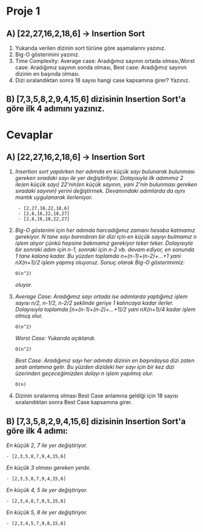 # Proje 1

## A) [22,27,16,2,18,6] -> Insertion Sort

 1. Yukarıda verilen dizinin sort türüne göre aşamalarını yazınız.
 2. Big-O gösterimini yazınız.
 3. Time Complexity: Average case: Aradığımız sayının ortada olması,Worst case: Aradığımız sayının sonda olması, Best case: Aradığımız sayının dizinin en başında olması.
 4. Dizi sıralandıktan sonra 18 sayısı hangi case kapsamına girer? Yazınız.


## B) [7,3,5,8,2,9,4,15,6] dizisinin Insertion Sort'a göre ilk 4 adımını yazınız.

# Cevaplar

## A) [22,27,16,2,18,6] -> Insertion Sort

1. *Insertion sort yapılırken her adımda en küçük sayı bulunarak bulunması gereken sıradaki sayı ile yer değiştiriliyor. Dolayısıyla ilk adımımız 2 ile(en küçük sayı) 22'nin(en küçük sayının, yani 2'nin bulunması gereken sıradaki sayının) yerini değiştirmek. Devamındaki adımlarda da aynı mantık uygulanarak ilerleniyor.*

        - [2,27,16,22,18,6]
        - [2,6,16,22,18,27]
        - [2,6,16,18,22,27]

2. *Big-O gösterimi için her adımda harcadığımız zamanı hesaba katmamız gerekiyor. N tane sayı barındıran bir dizi için en küçük sayıyı bulmamız n işlem alıyor çünkü hepsine bakmamız gerekiyor teker teker. Dolayısıyla bir sonraki adım için n-1, sonraki için n-2 vb. devam ediyor, en sonunda 1 tane kalana kadar. Bu yüzden toplamda n+(n-1)+(n-2)+...+1 yani nX(n+1)/2 işlem yapmış oluyoruz. Sonuç olarak Big-O gösterimimiz:*

    ```
    O(n^2)
    ```

    *oluyor.*

3. *Average Case: Aradığımız sayı ortada ise adımlarda yaptığımız işlem sayısı n/2, n-1/2, n-2/2 şeklinde geriye 1 kalıncaya kadar ilerler. Dolayısıyla toplamda [n+(n-1)+(n-2)+...+1]/2 yani nX(n+1)/4 kadar işlem olmuş olur.*

    ```
    O(n^2)
    ```

    *Worst Case: Yukarıda açıklandı.*

    ```
    O(n^2)
    ```

    *Best Case: Aradığımız sayı her adımda dizinin en başındaysa dizi zaten sıralı anlamına gelir. Bu yüzden dizideki her sayı için bir kez dizi üzerinden geçeceğimizden dolayı n işlem yapılmış olur.*

    ```
    O(n)
    ```

4. Dizinin sıralanmış olması Best Case anlamına geldiği için 18 sayısı sıralandıktan sonra Best Case kapsamına girer.

## B) [7,3,5,8,2,9,4,15,6] dizisinin Insertion Sort'a göre ilk 4 adımı:

*En küçük 2, 7 ile yer değiştiriyor.*

    - [2,3,5,8,7,9,4,15,6]

*En küçük 3 olması gereken yerde.*

    - [2,3,5,8,7,9,4,15,6]

*En küçük 4, 5 ile yer değiştiriyor.*

    - [2,3,4,8,7,9,5,15,6]

*En küçük 5, 8 ile yer değiştiriyor.*

    - [2,3,4,5,7,9,8,15,6]
